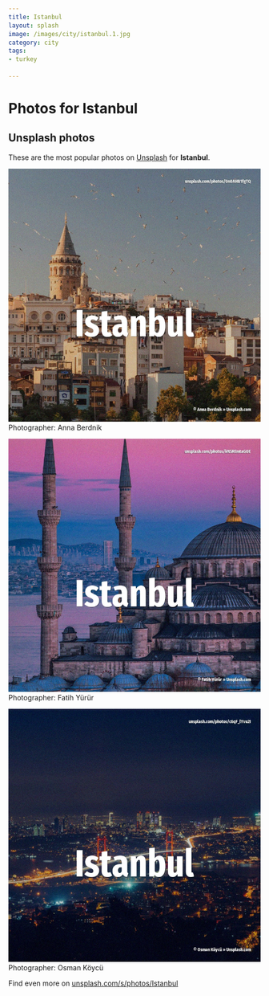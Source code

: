 ```yaml
---
title: Istanbul
layout: splash
image: /images/city/istanbul.1.jpg
category: city
tags:
- turkey

---
```

# Photos for Istanbul
 
## Unsplash photos
These are the most popular photos on [Unsplash](https://unsplash.com) for **Istanbul**.
 
![Istanbul](/images/city/istanbul.1.jpg)
Photographer:  Anna Berdnik
 
![Istanbul](/images/city/istanbul.2.jpg)
Photographer:  Fatih Yürür
 
![Istanbul](/images/city/istanbul.3.jpg)
Photographer:  Osman Köycü
 
Find even more on [unsplash.com/s/photos/Istanbul](https://unsplash.com/s/photos/Istanbul)
 
